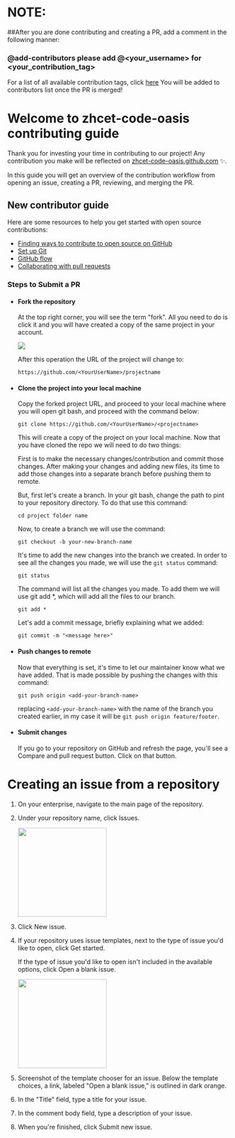 # NOTE:
##After you are done contributing and creating a PR, add a comment in the following manner: <br>
### @add-contributors please add @<your_username> for <your_contribution_tag> 
For a list of all available contribution tags, click [here](https://allcontributors.org/docs/en/emoji-key)
You will be added to contributors list once the PR is merged!

# Welcome to zhcet-code-oasis contributing guide

Thank you for investing your time in contributing to our project! Any contribution you make will be reflected on [zhcet-code-oasis.github.com](https://github.com/zhcet-code-oasis/code-oasis-website) :sparkles:.

In this guide you will get an overview of the contribution workflow from opening an issue, creating a PR, reviewing, and merging the PR.

## New contributor guide

Here are some resources to help you get started with open source contributions:

- [Finding ways to contribute to open source on GitHub](https://docs.github.com/en/get-started/exploring-projects-on-github/finding-ways-to-contribute-to-open-source-on-github)
- [Set up Git](https://docs.github.com/en/get-started/quickstart/set-up-git)
- [GitHub flow](https://docs.github.com/en/get-started/quickstart/github-flow)
- [Collaborating with pull requests](https://docs.github.com/en/github/collaborating-with-pull-requests)

### Steps to Submit a PR

- #### Fork the repository

  At the top right corner, you will see the term "fork". All you need to do is click it and you will have created a copy of the same project in your account.  

  <img src="https://www.freecodecamp.org/news/content/images/2021/11/click.png" />

   After this operation the URL of the project will change to:

   `https://github.com/<YourUserName>/projectname`

- #### Clone the project into your local machine

  Copy the forked project URL, and proceed to your local machine where you will open git bash, and proceed with the command below:

  `git clone https://github.com/<YourUserName>/<projectname>`

   This will create a copy of the project on your local machine. Now that you have cloned the repo we will need to do two things:
 
   First is to make the necessary changes/contribution and commit those changes. After making your changes and adding new files, its time to add those changes into a separate branch before pushing them to remote.

   But, first let's create a branch. In your git bash, change the path to pint to your repository directory. To do that use this command:

  `cd project folder name`

   Now, to create a branch we will use the command:

  `git checkout -b your-new-branch-name`

   It's time to add the new changes into the branch we created. In order to see all the changes you made, we will use the `git status` command:

  `git status`

   The command will list all the changes you made. To add them we will use git add *, which will add all the files to our branch.

  `git add *`

   Let's add a commit message, briefly explaining what we added:

  `git commit -m "<message here>"`

- #### Push changes to remote

  Now that everything is set, it's time to let our maintainer know what we have added. That is made possible by pushing the changes with this command:

  `git push origin <add-your-branch-name>`

  replacing `<add-your-branch-name>` with the name of the branch you created earlier, in my case it will be `git push origin feature/footer`.

- #### Submit changes

  If you go to your repository on GitHub and refresh the page, you'll see a Compare and pull request button. Click on that button.

# Creating an issue from a repository

1. On your enterprise, navigate to the main page of the repository.

2. Under your repository name, click Issues.
   
   <img src="https://docs.github.com/assets/cb-52119/mw-1440/images/help/repository/repo-tabs-issues.webp" height = "200px" />

3. Click New issue.

4. If your repository uses issue templates, next to the type of issue you'd like to open, click Get started. 

   If the type of issue you'd like to open isn't included in the   available options, click Open a blank issue.

   <img src="https://docs.github.com/assets/cb-35272/mw-1440/images/help/issues/blank_issue_link.webp" height = "200px" />

5. Screenshot of the template chooser for an issue. Below the template choices, a link, labeled "Open a blank issue," is outlined in dark orange.

6. In the "Title" field, type a title for your issue.

7. In the comment body field, type a description of your issue.

8. When you're finished, click Submit new issue.
